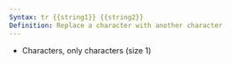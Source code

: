 ```yaml
---
Syntax: tr {{string1}} {{string2}}
Definition: Replace a character with another character
---
```

+ Characters, only characters (size 1)